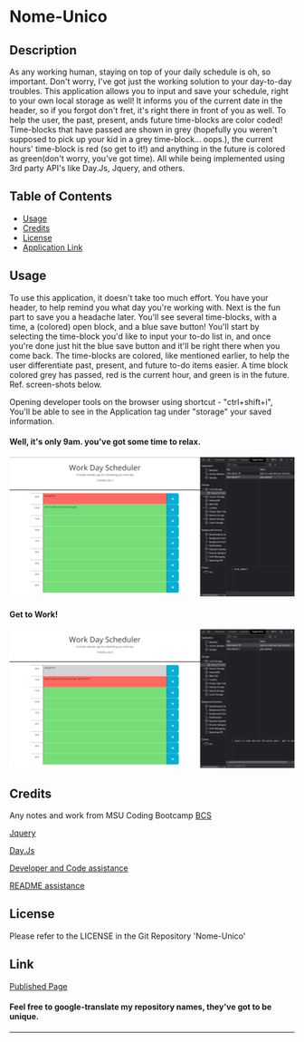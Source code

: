 # Nome-Unico

## Description

As any working human, staying on top of your daily schedule is oh, so important.  Don't worry, I've got just the working solution to your day-to-day troubles.  This application allows you to input and save your schedule, right to your own local storage as well!  It informs you of the current date in the header, so if you forgot don't fret, it's right there in front of you as well.  To help the user, the past, present, ands future time-blocks are color coded!  Time-blocks that have passed are shown in grey (hopefully you weren't supposed to pick up your kid in a grey time-block... oops.), the current hours' time-block is red (so get to it!) and anything in the future is colored as green(don't worry, you've got time). All while being implemented using 3rd party API's like Day.Js, Jquery, and others.


## Table of Contents

- [Usage](#usage)
- [Credits](#credits)
- [License](#license)
- [Application Link](#link)


## Usage

To use this application, it doesn't take too much effort.  You have your header, to help remind you what day you're working with.  Next is the fun part to save you a headache later.  You'll see several time-blocks, with a time, a (colored) open block, and a blue save button!  You'll start by selecting the time-block you'd like to input your to-do list in, and once you're done just hit the blue save button and it'll be right there when you come back.  The time-blocks are colored, like mentioned earlier, to help the user differentiate past, present, and future to-do items easier.  A time block colored grey has passed, red is the current hour, and green is in the future. Ref. screen-shots below.

Opening developer tools on the browser using shortcut - "ctrl+shift+i", You'll be able to see in the Application tag under "storage" your saved information.


#### Well, it's only 9am. you've got some time to relax.

<img src="Assets\9amSS.png" alt="work day schedule with 9am current time" />

#### Get to Work!

<img src="Assets\10amSS.png" alt="work day schedule with 10am current time" />


## Credits

Any notes and work from MSU Coding Bootcamp [BCS](https://courses.bootcampspot.com/)

[Jquery](https://api.jquery.com/)

[Day.Js](https://day.js.org/)

[Developer and Code assistance](https://developer.mozilla.org/en-US/)

[README assistance](https://coding-boot-camp.github.io/full-stack/github/professional-readme-guide.com/)





## License

Please refer to the LICENSE in the Git Repository 'Nome-Unico'


## Link
[Published Page](https://darlingdc2.github.io/nome-unico/)

#### Feel free to google-translate my repository names, they've got to be unique.
---
